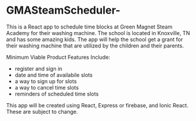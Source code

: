# GMASteamScheduler-
This is a React app to schedule time blocks at Green Magnet Steam Academy for their washing machine. The school is located in Knoxville, TN and has some amazing kids. The app will help the school get a grant for their washing machine that are utilized by the children and their parents.  

Minimum Viable Product Features Include:
- register and sign in 
- date and time of availabile slots
- a way to sign up for slots
- a way to cancel time slots
- reminders of scheduled time slots


This app will be created using React, Express or firebase, and Ionic React. These are subject to change. 
